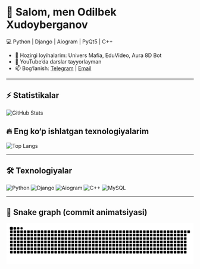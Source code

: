 # 👋 Salom, men Odilbek Xudoyberganov

💻 Python | Django | Aiogram | PyQt5 | C++

- 🚀 Hozirgi loyihalarim: Univers Mafia, EduVideo, Aura 8D Bot
- 🎥 YouTube’da darslar tayyorlayman
- 📫 Bog‘lanish: [Telegram](https://t.me/username) | [Email](mailto:you@example.com)

---
## ⚡ Statistikalar
![GitHub Stats](https://github-readme-stats.vercel.app/api?username=maqsadlikundalik&show_icons=true&theme=radical)

## 🔥 Eng ko‘p ishlatgan texnologiyalarim
![Top Langs](https://github-readme-stats.vercel.app/api/top-langs/?username=maqsadlikundalik&layout=compact&theme=radical)

---
## 🛠️ Texnologiyalar
![Python](https://img.shields.io/badge/-Python-3776AB?logo=python&logoColor=fff)
![Django](https://img.shields.io/badge/-Django-092E20?logo=django&logoColor=fff)
![Aiogram](https://img.shields.io/badge/-Aiogram-2CA5E0?logo=telegram&logoColor=fff)
![C++](https://img.shields.io/badge/-C++-00599C?logo=cplusplus&logoColor=fff)
![MySQL](https://img.shields.io/badge/-MySQL-4479A1?logo=mysql&logoColor=fff)

---
## 🐍 Snake graph (commit animatsiyasi)
![Snake animation](https://github.com/maqsadlikundalik/maqsadlikundalik/blob/output/github-contribution-grid-snake.svg)

